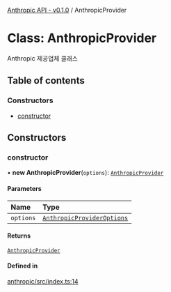 [Anthropic API - v0.1.0](../README.md) / AnthropicProvider

# Class: AnthropicProvider

Anthropic 제공업체 클래스

## Table of contents

### Constructors

- [constructor](AnthropicProvider.md#constructor)

## Constructors

### <a id="constructor" name="constructor"></a> constructor

• **new AnthropicProvider**(`options`): [`AnthropicProvider`](AnthropicProvider.md)

#### Parameters

| Name | Type |
| :------ | :------ |
| `options` | [`AnthropicProviderOptions`](../interfaces/AnthropicProviderOptions.md) |

#### Returns

[`AnthropicProvider`](AnthropicProvider.md)

#### Defined in

[anthropic/src/index.ts:14](https://github.com/robotaio/robota/blob/main/packages/anthropic/src/index.ts#L14)
